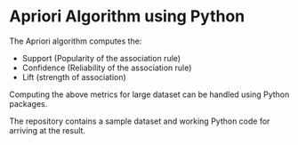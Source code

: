 # Apriori Algorithm using Python

The Apriori algorithm computes the:
   * Support (Popularity of the association rule)
   * Confidence (Reliability of the association rule) 
   * Lift (strength of association)

Computing the above metrics for large dataset can be handled using Python packages. 

The repository contains a sample dataset and working Python code for arriving at the result.
